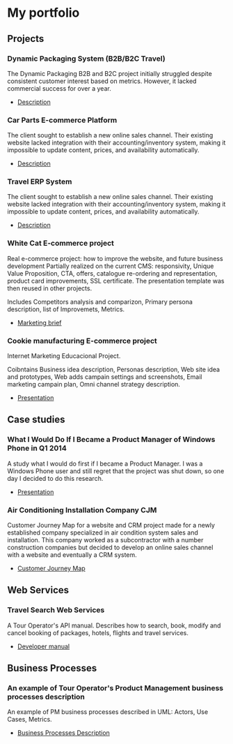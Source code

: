 # My portfolio
## Projects

### Dynamic Packaging System (B2B/B2C Travel)

The Dynamic Packaging B2B and B2C project initially struggled despite consistent customer interest based on metrics. However, it lacked commercial success for over a year.
- [Description](https://scheglov.com/portfolio_project1/)

### Car Parts E-commerce Platform

The client sought to establish a new online sales channel. Their existing website lacked integration with their accounting/inventory system, making it impossible to update content, prices, and availability automatically.
- [Description](https://scheglov.com/portfolio_project2/)

### Travel ERP System

The client sought to establish a new online sales channel. Their existing website lacked integration with their accounting/inventory system, making it impossible to update content, prices, and availability automatically.
- [Description](https://scheglov.com/portfolio_project3/)

### White Cat E-commerce project
Real e-commerce project: how to improve the website, and future business development Partially realized on the current CMS: responsivity, Unique Value Proposition, CTA, offers, catalogue re-ordering and representation, product card improvements, SSL certificate. The presentation template was then reused in other projects.

Includes Competitors analysis and comparizon, Primary persona description, list of Improvemets, Metrics.
- [Marketing brief](https://github.com/SergeiScheglov/portfolio/blob/main/whitecat_e-commerce_project.pdf)

### Cookie manufacturing E-commerce project
Internet Marketing Educacional Project.

Coibntains Business idea description, Personas description, Web site idea and prototypes, Web adds campain settings and screenshots, Email marketing campain plan, Omni channel strategy description.
- [Presentation](https://github.com/SergeiScheglov/portfolio/blob/main/Cookie%20manufacturing_Marketing_Project.pdf)

## Case studies

### What I Would Do If I Became a Product Manager of Windows Phone in Q1 2014

A study what I would do first if I became a Product Manager. I was a Windows Phone user and still regret that the project was shut down, so one day I decided to do this research.
- [Presentation](https://github.com/SergeiScheglov/portfolio/blob/main/what_i_would_do_if_i_became_a_pm_of_wp.pdf)

### Air Conditioning Installation Company CJM

Customer Journey Map for a website and CRM project made for a newly established company specialized in air condition system sales and installation. This company worked as a subcontractor with a number construction companies but decided to develop an online sales channel with a website and eventually a CRM system.

- [Customer Journey Map](https://github.com/SergeiScheglov/portfolio/blob/main/Air_Conditioning_CJM.pdf)


## Web Services
### Travel Search Web Services
A Tour Operator's API manual. Describes how to search, book, modify and cancel booking of packages, hotels, flights and travel services.
- [Developer manual](https://github.com/SergeiScheglov/portfolio/blob/main/travel-search-web-services.pdf)


## Business Processes
### An example of Tour Operator's Product Management business processes description
An example of PM business processes described in UML: Actors, Use Cases, Metrics. 
- [Business Processes Description](https://github.com/SergeiScheglov/portfolio/blob/main/Tour_Operators_Product_Management_Business_Processes.pdf)
